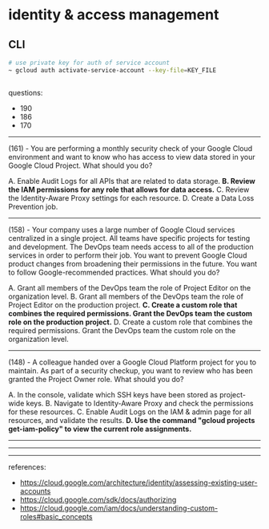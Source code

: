 # identity & access management

## CLI

```bash
# use private key for auth of service account
~ gcloud auth activate-service-account --key-file=KEY_FILE



```

questions:
- 190
- 186
- 170

---

(161) - You are performing a monthly security check of your Google Cloud environment and want to know who has access to view data stored in your Google Cloud Project. What should you do?

A. Enable Audit Logs for all APIs that are related to data storage.
**B. Review the IAM permissions for any role that allows for data access.**
C. Review the Identity-Aware Proxy settings for each resource.
D. Create a Data Loss Prevention job.

---

(158) - Your company uses a large number of Google Cloud services centralized in a single project. All teams have specific projects for testing and development. The
DevOps team needs access to all of the production services in order to perform their job. You want to prevent Google Cloud product changes from broadening their permissions in the future. You want to follow Google-recommended practices. What should you do?

A. Grant all members of the DevOps team the role of Project Editor on the organization level.
B. Grant all members of the DevOps team the role of Project Editor on the production project.
**C. Create a custom role that combines the required permissions. Grant the DevOps team the custom role on the production project.** D. Create a custom role that combines the required permissions. Grant the DevOps team the custom role on the organization level.

---

(148) - A colleague handed over a Google Cloud Platform project for you to maintain. As part of a security checkup, you want to review who has been granted the Project Owner role. What should you do?

A. In the console, validate which SSH keys have been stored as project-wide keys.
B. Navigate to Identity-Aware Proxy and check the permissions for these resources.
C. Enable Audit Logs on the IAM & admin page for all resources, and validate the results.
**D. Use the command "gcloud projects get-iam-policy" to view the current role assignments.**

---

---

---

references:

- https://cloud.google.com/architecture/identity/assessing-existing-user-accounts
- https://cloud.google.com/sdk/docs/authorizing
- https://cloud.google.com/iam/docs/understanding-custom-roles#basic_concepts